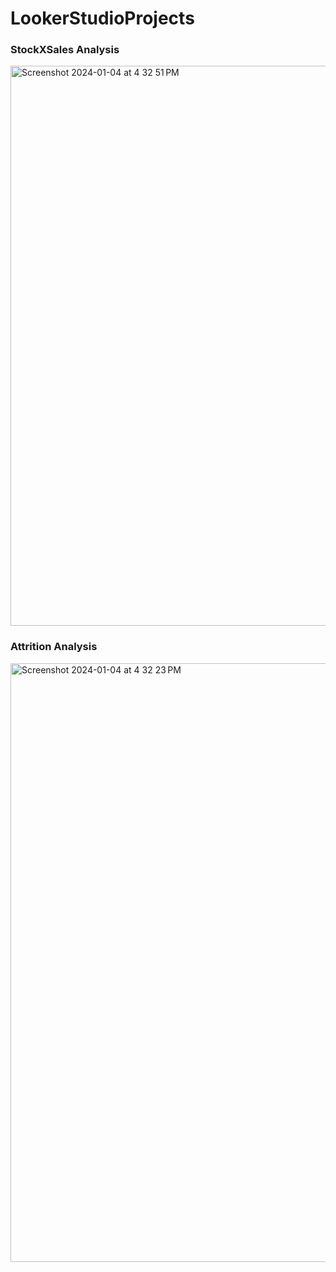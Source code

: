 # LookerStudioProjects

### StockXSales Analysis

<img width="896" alt="Screenshot 2024-01-04 at 4 32 51 PM" src="https://github.com/MayankPatel85/LookerStudioProjects/assets/72483518/059873f2-f118-42c2-92ca-fdbdb815b1be">


### Attrition Analysis


<img width="958" alt="Screenshot 2024-01-04 at 4 32 23 PM" src="https://github.com/MayankPatel85/LookerStudioProjects/assets/72483518/9ba13175-159c-486d-89b4-e06a9d13d0b6">

